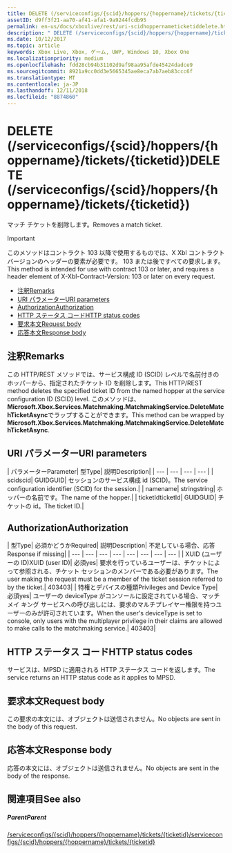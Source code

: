 ```yaml
---
title: DELETE (/serviceconfigs/{scid}/hoppers/{hoppername}/tickets/{ticketid})
assetID: d9ff3f21-aa70-af41-afa1-9a9244fcdb95
permalink: en-us/docs/xboxlive/rest/uri-scidhoppernameticketiddelete.html
description: " DELETE (/serviceconfigs/{scid}/hoppers/{hoppername}/tickets/{ticketid})"
ms.date: 10/12/2017
ms.topic: article
keywords: Xbox Live, Xbox, ゲーム, UWP, Windows 10, Xbox One
ms.localizationpriority: medium
ms.openlocfilehash: fdd28cb94b31102d9af98aa95afde45424dadce9
ms.sourcegitcommit: 8921a9cc0dd3e5665345ae8eca7ab7aeb83ccc6f
ms.translationtype: MT
ms.contentlocale: ja-JP
ms.lasthandoff: 12/11/2018
ms.locfileid: "8874860"
---
```

# <a name="delete-serviceconfigsscidhoppershoppernameticketsticketid"></a><span data-ttu-id="8bbd8-104">DELETE (/serviceconfigs/{scid}/hoppers/{hoppername}/tickets/{ticketid})</span><span class="sxs-lookup"><span data-stu-id="8bbd8-104">DELETE (/serviceconfigs/{scid}/hoppers/{hoppername}/tickets/{ticketid})</span></span>

<span data-ttu-id="8bbd8-105">マッチ チケットを削除します。</span><span class="sxs-lookup"><span data-stu-id="8bbd8-105">Removes a match ticket.</span></span>

> [!IMPORTANT]
> <span data-ttu-id="8bbd8-106">このメソッドはコントラクト 103 以降で使用するものでは、X Xbl コントラクト バージョンのヘッダーの要素が必要です。 103 または後ですべての要求します。</span><span class="sxs-lookup"><span data-stu-id="8bbd8-106">This method is intended for use with contract 103 or later, and requires a header element of X-Xbl-Contract-Version: 103 or later on every request.</span></span>

  * [<span data-ttu-id="8bbd8-107">注釈</span><span class="sxs-lookup"><span data-stu-id="8bbd8-107">Remarks</span></span>](#ID4ET)
  * [<span data-ttu-id="8bbd8-108">URI パラメーター</span><span class="sxs-lookup"><span data-stu-id="8bbd8-108">URI parameters</span></span>](#ID4E2)
  * [<span data-ttu-id="8bbd8-109">Authorization</span><span class="sxs-lookup"><span data-stu-id="8bbd8-109">Authorization</span></span>](#ID4EGB)
  * [<span data-ttu-id="8bbd8-110">HTTP ステータス コード</span><span class="sxs-lookup"><span data-stu-id="8bbd8-110">HTTP status codes</span></span>](#ID4EOC)
  * [<span data-ttu-id="8bbd8-111">要求本文</span><span class="sxs-lookup"><span data-stu-id="8bbd8-111">Request body</span></span>](#ID4EXC)
  * [<span data-ttu-id="8bbd8-112">応答本文</span><span class="sxs-lookup"><span data-stu-id="8bbd8-112">Response body</span></span>](#ID4ECD)

<a id="ID4ET"></a>


## <a name="remarks"></a><span data-ttu-id="8bbd8-113">注釈</span><span class="sxs-lookup"><span data-stu-id="8bbd8-113">Remarks</span></span>

<span data-ttu-id="8bbd8-114">この HTTP/REST メソッドでは、サービス構成 ID (SCID) レベルで名前付きのホッパーから、指定されたチケット ID を削除します。</span><span class="sxs-lookup"><span data-stu-id="8bbd8-114">This HTTP/REST method deletes the specified ticket ID from the named hopper at the service configuration ID (SCID) level.</span></span> <span data-ttu-id="8bbd8-115">このメソッドは、 **Microsoft.Xbox.Services.Matchmaking.MatchmakingService.DeleteMatchTicketAsync**でラップすることができます。</span><span class="sxs-lookup"><span data-stu-id="8bbd8-115">This method can be wrapped by **Microsoft.Xbox.Services.Matchmaking.MatchmakingService.DeleteMatchTicketAsync**.</span></span>  
<a id="ID4E2"></a>


## <a name="uri-parameters"></a><span data-ttu-id="8bbd8-116">URI パラメーター</span><span class="sxs-lookup"><span data-stu-id="8bbd8-116">URI parameters</span></span>

| <span data-ttu-id="8bbd8-117">パラメーター</span><span class="sxs-lookup"><span data-stu-id="8bbd8-117">Parameter</span></span>| <span data-ttu-id="8bbd8-118">型</span><span class="sxs-lookup"><span data-stu-id="8bbd8-118">Type</span></span>| <span data-ttu-id="8bbd8-119">説明</span><span class="sxs-lookup"><span data-stu-id="8bbd8-119">Description</span></span>|
| --- | --- | --- | --- |
| <span data-ttu-id="8bbd8-120">scid</span><span class="sxs-lookup"><span data-stu-id="8bbd8-120">scid</span></span>| <span data-ttu-id="8bbd8-121">GUID</span><span class="sxs-lookup"><span data-stu-id="8bbd8-121">GUID</span></span>| <span data-ttu-id="8bbd8-122">セッションのサービス構成 id (SCID)。</span><span class="sxs-lookup"><span data-stu-id="8bbd8-122">The service configuration identifier (SCID) for the session.</span></span>|
| <span data-ttu-id="8bbd8-123">name</span><span class="sxs-lookup"><span data-stu-id="8bbd8-123">name</span></span>| <span data-ttu-id="8bbd8-124">string</span><span class="sxs-lookup"><span data-stu-id="8bbd8-124">string</span></span>| <span data-ttu-id="8bbd8-125">ホッパーの名前です。</span><span class="sxs-lookup"><span data-stu-id="8bbd8-125">The name of the hopper.</span></span>|
| <span data-ttu-id="8bbd8-126">ticketId</span><span class="sxs-lookup"><span data-stu-id="8bbd8-126">ticketId</span></span>| <span data-ttu-id="8bbd8-127">GUID</span><span class="sxs-lookup"><span data-stu-id="8bbd8-127">GUID</span></span>| <span data-ttu-id="8bbd8-128">チケットの id。</span><span class="sxs-lookup"><span data-stu-id="8bbd8-128">The ticket ID.</span></span>|

<a id="ID4EGB"></a>


## <a name="authorization"></a><span data-ttu-id="8bbd8-129">Authorization</span><span class="sxs-lookup"><span data-stu-id="8bbd8-129">Authorization</span></span>

| <span data-ttu-id="8bbd8-130">型</span><span class="sxs-lookup"><span data-stu-id="8bbd8-130">Type</span></span>| <span data-ttu-id="8bbd8-131">必須かどうか</span><span class="sxs-lookup"><span data-stu-id="8bbd8-131">Required</span></span>| <span data-ttu-id="8bbd8-132">説明</span><span class="sxs-lookup"><span data-stu-id="8bbd8-132">Description</span></span>| <span data-ttu-id="8bbd8-133">不足している場合、応答</span><span class="sxs-lookup"><span data-stu-id="8bbd8-133">Response if missing</span></span>|
| --- | --- | --- | --- | --- | --- | --- | --- |
| <span data-ttu-id="8bbd8-134">XUID (ユーザーの ID)</span><span class="sxs-lookup"><span data-stu-id="8bbd8-134">XUID (user ID)</span></span>| <span data-ttu-id="8bbd8-135">必須</span><span class="sxs-lookup"><span data-stu-id="8bbd8-135">yes</span></span>| <span data-ttu-id="8bbd8-136">要求を行っているユーザーは、チケットによって参照される、チケット セッションのメンバーである必要があります。</span><span class="sxs-lookup"><span data-stu-id="8bbd8-136">The user making the request must be a member of the ticket session referred to by the ticket.</span></span>| <span data-ttu-id="8bbd8-137">403</span><span class="sxs-lookup"><span data-stu-id="8bbd8-137">403</span></span>|
| <span data-ttu-id="8bbd8-138">特権とデバイスの種類</span><span class="sxs-lookup"><span data-stu-id="8bbd8-138">Privileges and Device Type</span></span>| <span data-ttu-id="8bbd8-139">必須</span><span class="sxs-lookup"><span data-stu-id="8bbd8-139">yes</span></span>| <span data-ttu-id="8bbd8-140">ユーザーの deviceType がコンソールに設定されている場合、マッチメイ キング サービスへの呼び出しには、要求のマルチプレイヤー権限を持つユーザーのみが許可されています。</span><span class="sxs-lookup"><span data-stu-id="8bbd8-140">When the user's deviceType is set to console, only users with the multiplayer privilege in their claims are allowed to make calls to the matchmaking service.</span></span>| <span data-ttu-id="8bbd8-141">403</span><span class="sxs-lookup"><span data-stu-id="8bbd8-141">403</span></span>|

<a id="ID4EOC"></a>


## <a name="http-status-codes"></a><span data-ttu-id="8bbd8-142">HTTP ステータス コード</span><span class="sxs-lookup"><span data-stu-id="8bbd8-142">HTTP status codes</span></span>

<span data-ttu-id="8bbd8-143">サービスは、MPSD に適用される HTTP ステータス コードを返します。</span><span class="sxs-lookup"><span data-stu-id="8bbd8-143">The service returns an HTTP status code as it applies to MPSD.</span></span>  
<a id="ID4EXC"></a>


## <a name="request-body"></a><span data-ttu-id="8bbd8-144">要求本文</span><span class="sxs-lookup"><span data-stu-id="8bbd8-144">Request body</span></span>

<span data-ttu-id="8bbd8-145">この要求の本文には、オブジェクトは送信されません。</span><span class="sxs-lookup"><span data-stu-id="8bbd8-145">No objects are sent in the body of this request.</span></span>

<a id="ID4ECD"></a>


## <a name="response-body"></a><span data-ttu-id="8bbd8-146">応答本文</span><span class="sxs-lookup"><span data-stu-id="8bbd8-146">Response body</span></span>

<span data-ttu-id="8bbd8-147">応答の本文には、オブジェクトは送信されません。</span><span class="sxs-lookup"><span data-stu-id="8bbd8-147">No objects are sent in the body of the response.</span></span>

<a id="ID4EPD"></a>


## <a name="see-also"></a><span data-ttu-id="8bbd8-148">関連項目</span><span class="sxs-lookup"><span data-stu-id="8bbd8-148">See also</span></span>

<a id="ID4ERD"></a>


##### <a name="parent"></a><span data-ttu-id="8bbd8-149">Parent</span><span class="sxs-lookup"><span data-stu-id="8bbd8-149">Parent</span></span>  

[<span data-ttu-id="8bbd8-150">/serviceconfigs/{scid}/hoppers/{hoppername}/tickets/{ticketid}</span><span class="sxs-lookup"><span data-stu-id="8bbd8-150">/serviceconfigs/{scid}/hoppers/{hoppername}/tickets/{ticketid}</span></span>](uri-scidhoppernameticketid.md)
